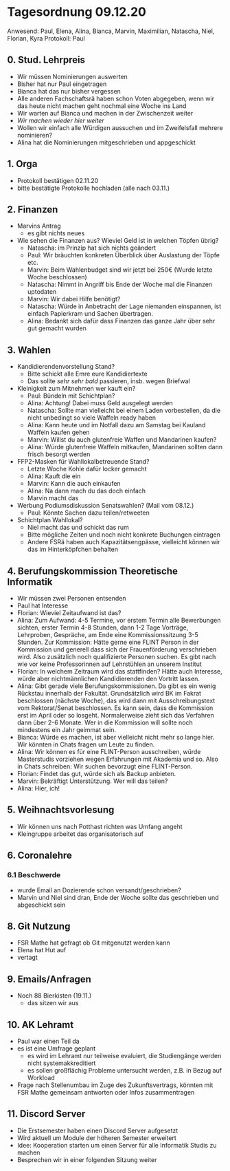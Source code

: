 ---
---

# Tagesordnung 09.12.20

Anwesend: Paul, Elena, Alina, Bianca, Marvin, Maximilian, Natascha, Niel, Florian, Kyra
Protokoll: Paul

## 0. Stud. Lehrpreis
  * Wir müssen Nominierungen auswerten
  * Bisher hat nur Paul eingetragen
  * Bianca hat das nur bisher vergessen
  * Alle anderen Fachschaftsrä haben schon Voten abgegeben, wenn wir das heute nicht machen geht nochmal eine Woche ins Land
  * Wir warten auf Bianca und machen in der Zwischenzeit weiter
  * *Wir machen wieder hier weiter*
  * Wollen wir einfach alle Würdigen aussuchen und im Zweifelsfall mehrere nominieren?
  * Alina hat die Nominierungen mitgeschrieben und appgeschickt

## 1. Orga
  * Protokoll bestätigen 02.11.20
  * bitte bestätigte Protokolle hochladen (alle nach 03.11.)

## 2. Finanzen 
  * Marvins Antrag
    * es gibt nichts neues
  * Wie sehen die Finanzen aus? Wieviel Geld ist in welchen Töpfen übrig?
    * Natascha: im Prinzip hat sich nichts geändert
    * Paul: Wir bräuchten konkreten Überblick über Auslastung der Töpfe etc. 
    * Marvin: Beim Wahlenbudget sind wir jetzt bei 250€ (Wurde letzte Woche beschlossen)
    * Natascha: Nimmt in Angriff bis Ende der Woche mal die Finanzen uptodaten
    * Marvin: Wir dabei Hilfe benötigt?
    * Natascha: Würde in Anbetracht der Lage niemanden einspannen, ist einfach Papierkram und Sachen übertragen.
    * Alina: Bedankt sich dafür dass Finanzen das ganze Jahr über sehr gut gemacht wurden

## 3. Wahlen
  * Kandidierendenvorstellung Stand?
    * Bitte schickt alle Emre eure Kandidiertexte
    * Das sollte *sehr sehr bald* passieren, insb. wegen Briefwal
  * Kleinigkeit zum Mitnehmen wer kauft ein?
    * Paul: Bündeln mit Schichtplan?
    * Alina: Achtung! Dabei muss Geld ausgelegt werden
    * Natascha: Sollte man vielleicht bei einem Laden vorbestellen, da die nicht unbedingt so viele Waffeln ready haben
    * Alina: Kann heute und im Notfall dazu am Samstag bei Kauland Waffeln kaufen gehen
    * Marvin: Willst du auch glutenfreie Waffen und Mandarinen kaufen?
    * Alina: Würde glutenfreie Waffeln mitkaufen, Mandarinen sollten dann frisch besorgt werden
  * FFP2-Masken für Wahllokalbetreuende Stand?
    * Letzte Woche Kohle dafür locker gemacht
    * Alina: Kauft die ein
    * Marvin: Kann die auch einkaufen
    * Alina: Na dann mach du das doch einfach
    * Marvin macht das
  * Werbung Podiumsdiskussion Senatswahlen? (Mail vom 08.12.)
    * Paul: Könnte Sachen dazu teilen/retweeten
  * Schichtplan Wahllokal?
    * Niel macht das und schickt das rum
    * Bitte mögliche Zeiten und noch nicht konkrete Buchungen eintragen
    * Andere FSRä haben auch Kapazitätsengpässe, vielleicht können wir das im Hinterköpfchen behalten

## 4. Berufungskommission Theoretische Informatik
  * Wir müssen zwei Personen entsenden
  * Paul hat Interesse
  * Florian: Wieviel Zeitaufwand ist das?
  * Alina: Zum Aufwand: 4-5 Termine, vor erstem Termin alle Bewerbungen sichten, erster Termin 4-8 Stunden, dann 1-2 Tage Vorträge, Lehrproben, Gespräche, am Ende eine Kommissionssitzung 3-5 Stunden. Zur Kommission: Hätte gerne eine FLINT Person in der Kommission und generell dass sich der Frauenförderung verschrieben wird. Also zusätzlich noch qualifizierte Personen suchen. Es gibt nach wie vor keine Professorinnen auf Lehrstühlen an unserem Institut
  * Florian: In welchem Zeitraum wird das stattfinden? Hätte auch Interesse, würde aber nichtmännlichen Kandidierenden den Vortritt lassen.
  * Alina: Gibt gerade viele Berufungskommissionen. Da gibt es ein wenig Rückstau innerhalb der Fakultät. Grundsätzlich wird BK im Fakrat beschlossen (nächste Woche), das wird dann mit Ausschreibungstext vom Rektorat/Senat beschlossen. Es kann sein, dass die Kommission erst im April oder so losgeht. Normalerweise zieht sich das Verfahren dann über 2-6 Monate. Wer in die Kommission will sollte noch mindestens ein Jahr geimmat sein.
  * Bianca: Würde es machen, ist aber vielleicht nicht mehr so lange hier. Wir könnten in Chats fragen um Leute zu finden.
  * Alina: Wir können es für eine FLINT-Person ausschreiben, würde Masterstudis vorziehen wegen Erfahrungen mit Akademia und so. Also in Chats schreiben: Wir suchen bevorzugt eine FLINT-Person.
  * Florian: Findet das gut, würde sich als Backup anbieten.
  * Marvin: Bekräftigt Unterstützung. Wer will das teilen?
  * Alina: Hier, ich!

## 5. Weihnachtsvorlesung
  * Wir können uns nach Potthast richten was Umfang angeht
  * Kleingruppe arbeitet das organisatorisch auf

## 6. Coronalehre

### 6.1 Beschwerde
  * wurde Email an Dozierende schon versandt/geschrieben?
  * Marvin und Niel sind dran, Ende der Woche sollte das geschrieben und abgeschickt sein

## 8. Git Nutzung
  * FSR Mathe hat gefragt ob Git mitgenutzt werden kann
  * Elena hat Hut auf
  * vertagt

## 9. Emails/Anfragen
  * Noch 88 Bierkisten (19.11.)
    * das sitzen wir aus

## 10. AK Lehramt
  * Paul war einen Teil da
  * es ist eine Umfrage geplant
    * es wird im Lehramt nur teilweise evaluiert, die Studiengänge werden nicht systemakkreditiert
    * es sollen großflächig Probleme untersucht werden, z.B. in Bezug auf Workload
  * Frage nach Stellenumbau im Zuge des Zukunftsvertrags, könnten mit FSR Mathe gemeinsam antworten oder Infos zusammentragen

## 11. Discord Server
  * Die Erstsemester haben einen Discord Server aufgesetzt
  * Wird aktuell um Module der höheren Semester erweitert
  * Idee: Kooperation starten um einen Server für alle Informatik Studis zu machen
  * Besprechen wir in einer folgenden Sitzung weiter